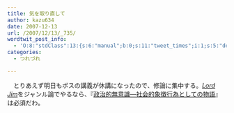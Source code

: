 ```yaml
---
title: 気を取り直して
author: kazu634
date: 2007-12-13
url: /2007/12/13/_735/
wordtwit_post_info:
  - 'O:8:"stdClass":13:{s:6:"manual";b:0;s:11:"tweet_times";i:1;s:5:"delay";i:0;s:7:"enabled";i:1;s:10:"separation";s:2:"60";s:7:"version";s:3:"3.7";s:14:"tweet_template";b:0;s:6:"status";i:2;s:6:"result";a:0:{}s:13:"tweet_counter";i:2;s:13:"tweet_log_ids";a:1:{i:0;i:3455;}s:9:"hash_tags";a:0:{}s:8:"accounts";a:1:{i:0;s:7:"kazu634";}}'
categories:
  - つれづれ

---
```

<div class="section">
<p>
    　とりあえず明日もボスの講義が休講になったので、修論に集中する。<i><a href="http://d.hatena.ne.jp/asin/0140180923" onclick="__gaTracker('send', 'event', 'outbound-article', 'http://d.hatena.ne.jp/asin/0140180923', 'Lord Jim');">Lord Jim</a></i>をジャンル論でやるなら、『<a href="http://d.hatena.ne.jp/asin/4582744176" onclick="__gaTracker('send', 'event', 'outbound-article', 'http://d.hatena.ne.jp/asin/4582744176', '政治的無意識―社会的象徴行為としての物語');">政治的無意識―社会的象徴行為としての物語</a>』は必須だわ。
</p>
</div>